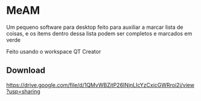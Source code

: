 # MeAM
Um pequeno software para desktop feito para auxiliar a marcar lista de coisas, e os items dentro dessa lista podem ser completos e marcados em verde

Feito usando o workspace QT Creator

## Download
https://drive.google.com/file/d/1QMvWBZjtP26INjnLIcYzCxicGWRroi2j/view?usp=sharing
